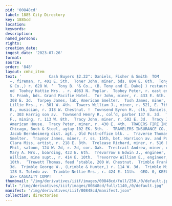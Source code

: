 ```yaml
---
pid: '00848cd'
label: 1885 City Directory
key: 1885cd
location: 
keywords: 
description: 
named_persons: 
rights: 
creation_date: 
ingest_date: '2023-07-26'
format: 
source: 
order: '848'
layout: cmhc_item
text: '            Cash Buyers $2.22": Daniels, Fisher & Smith  TOM                       Tompkins
  —, fireman, r, 401 E. 5th.  Toner John, miner, bds. 804 E. 6th.  Tony B., (B. Tony
  & Co.,) r. 628 W. ‘  Tony B. "& Co., (B. Tony and E. Dake} ) restaurent, 106 W.
  od  Toohey Hattie Mrs. . r. 4063 N. Poplar.  Toohey Peter, r. east end Toledo av.  ‘Tool
  S. Frank, bds. Grand Pacifie Hotel.  Tor John, miner, r. 433 E. 6th.  Toronto House,
  308 E. 3d.  Torpey James, lab, American Smelter.  Tosh James, miner, r. 805 E. 4th.  Tourny
  Lillie Mrs., r. 301 W. 4th.  Towers William J., miner, r. 521, E. 7th.  Towne Russell
  B., musician, r. 318 W. Chestnut. !  Townsend Byron H., clk, Daniels, Fisher & Smith,
  r. 303 Harrig son av.  Townsend Henry R., col’d, parber 137 E. 3d.  Trackwell Benjamin
  F., mining, r. 113 W. 8th.  Tracy John, miner, r. 502 E. 3d.  Tracy John, lab, bas.
  American House.  Tracy Peter, miner, r. 430 E. 4th.  TRADERS FIRE INSURANCE CO.,
  Chicago, Buck & Steel, agtay 102 EK. 5th. -  TRAVELERS INSURANCE CO., Hartford,
  Jacob Bernheimerg dist. agt., Old Post-office blk. .  Traverse Thomas, jab, American
  Smelter.  Traynor James, miner, r. ss. 15th, bet. Harrison av. and Poplars  Treadway
  Clara Miss, artist, r. 218 E. 8th.  Trelease Richard, miner, r. 516 E. 7th.  Trenkenshuh
  Phil, saloon, 124 W. 2d, r. 2d, cor. Oak.  Trestrail Andrew, miner, r. 433 E. 6th.  Trestrail
  Mary A. Mrs., boarding, 433 E. 6th.  Trevorrow E Edwin J., engineer, r. 414 E. 10th.  ‘Trevorrow
  William, mine supt., r. 414 E. 10th.  Trevorrow William E., engineer, r. 414 E.
  10th.  ‘Trewett Thomas, feed ‘stable, 200 W. Chestnut.  Trimble Frank, r. 123 W.
  3d.  Trimble George W., (Lrimble & Hunter,) r. 114 W. 3d.  Trimble Milton H., r.
  128 S. Toledo av.  Trimble Nellie Mrs., r. 424 E. 11th.  GEO. 0, KEELER, Agent,
  ax» CASUALTY COMP!    '
thumbnail: "/img/derivatives/iiif/images/00848cd/full/250,/0/default.jpg"
full: "/img/derivatives/iiif/images/00848cd/full/1140,/0/default.jpg"
manifest: "/img/derivatives/iiif/00848cd/manifest.json"
collection: directories
---
```

